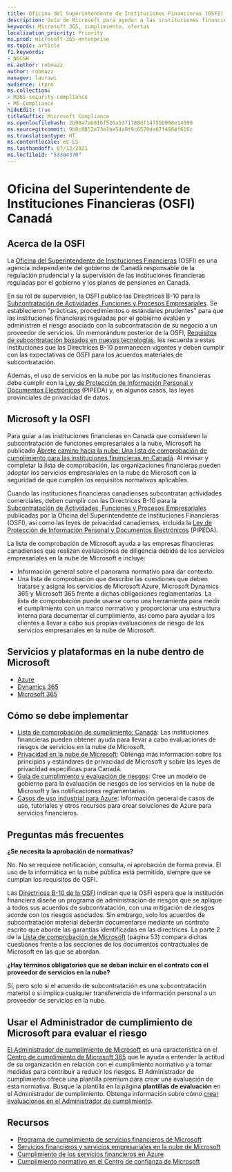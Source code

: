 ```yaml
---
title: Oficina del Superintendente de Instituciones Financieras (OSFI) Canadá
description: Guía de Microsoft para ayudar a las instituciones financieras de Canadá con la adopción de la nube.
keywords: Microsoft 365, cumplimiento, ofertas
localization_priority: Priority
ms.prod: microsoft-365-enterprise
ms.topic: article
f1.keywords:
- NOCSH
ms.author: robmazz
author: robmazz
manager: laurawi
audience: itpro
ms.collection:
- M365-security-compliance
- MS-Compliance
hideEdit: true
titleSuffix: Microsoft Compliance
ms.openlocfilehash: 2b98a7ab816f526a5371788df14755b998e14099
ms.sourcegitcommit: 9b0c8852e73e2be54a0f9c6570da67f4964f616c
ms.translationtype: HT
ms.contentlocale: es-ES
ms.lasthandoff: 07/12/2021
ms.locfileid: "53384370"
---
```

# <a name="office-of-the-superintendent-of-financial-institutions-osfi-canada"></a>Oficina del Superintendente de Instituciones Financieras (OSFI) Canadá

## <a name="about-the-osfi"></a>Acerca de la OSFI

La [Oficina del Superintendente de Instituciones Financieras](https://www.osfi-bsif.gc.ca/Eng/Pages/default.aspx) (OSFI) es una agencia independiente del gobierno de Canadá responsable de la regulación prudencial y la supervisión de las instituciones financieras reguladas por el gobierno y los planes de pensiones en Canadá.

En su rol de supervisión, la OSFI publicó las Directrices B-10 para la [Subcontratación de Actividades, Funciones y Procesos Empresariales](https://www.osfi-bsif.gc.ca/Eng/fi-if/rg-ro/gdn-ort/gl-ld/Pages/b10.aspx). Se establecieron "prácticas, procedimientos o estándares prudentes" para que las instituciones financieras reguladas por el gobierno evalúen y administren el riesgo asociado con la subcontratación de su negocio a un proveedor de servicios. Un memorándum posterior de la OSFI, [Requisitos de subcontratación basados en nuevas tecnologías](https://www.osfi-bsif.gc.ca/Eng/fi-if/rg-ro/gdn-ort/gl-ld/Pages/cldcmp.aspx), les recuerda a estas instituciones que las Directrices B-10 permanecen vigentes y deben cumplir con las expectativas de OSFI para los acuerdos materiales de subcontratación.

Además, el uso de servicios en la nube por las instituciones financieras debe cumplir con la [Ley de Protección de Información Personal y Documentos Electrónicos](https://www.priv.gc.ca/en/privacy-topics/privacy-laws-in-canada/the-personal-information-protection-and-electronic-documents-act-pipeda/) (PIPEDA) y, en algunos casos, las leyes provinciales de privacidad de datos.

## <a name="microsoft-and-osfi"></a>Microsoft y la OSFI

Para guiar a las instituciones financieras en Canadá que consideren la subcontratación de funciones empresariales a la nube, Microsoft ha publicado [Ábrete camino hacia la nube: Una lista de comprobación de cumplimiento para las instituciones financieras en Canadá](https://aka.ms/Azure-Canada-Compliance). Al revisar y completar la lista de comprobación, las organizaciones financieras pueden adoptar los servicios empresariales en la nube de Microsoft con la seguridad de que cumplen los requisitos normativos aplicables.

Cuando las instituciones financieras canadienses subcontratan actividades comerciales, deben cumplir con las Directrices B-10 para la [Subcontratación de Actividades, Funciones y Procesos Empresariales](https://www.osfi-bsif.gc.ca/Eng/fi-if/rg-ro/gdn-ort/gl-ld/Pages/b10.aspx) publicadas por la Oficina del Superintendente de Instituciones Financieras (OSFI), así como las leyes de privacidad canadienses, incluida la [Ley de Protección de Información Personal y Documentos Electrónicos](https://www.priv.gc.ca/en/privacy-topics/privacy-laws-in-canada/the-personal-information-protection-and-electronic-documents-act-pipeda/) (PIPEDA).

La lista de comprobación de Microsoft ayuda a las empresas financieras canadienses que realizan evaluaciones de diligencia debida de los servicios empresariales en la nube de Microsoft e incluye:

- Información general sobre el panorama normativo para dar contexto.
- Una lista de comprobación que describe las cuestiones que deben tratarse y asigna los servicios de Microsoft Azure, Microsoft Dynamics 365 y Microsoft 365 frente a dichas obligaciones reglamentarias. La lista de comprobación puede usarse como una herramienta para medir el cumplimiento con un marco normativo y proporcionar una estructura interna para documentar el cumplimiento, así como para ayudar a los clientes a llevar a cabo sus propias evaluaciones de riesgo de los servicios empresariales en la nube de Microsoft.

## <a name="microsoft-in-scope-cloud-platforms--services"></a>Servicios y plataformas en la nube dentro de Microsoft

- [Azure](https://aka.ms/AzureCompliance)
- [Dynamics 365](https://aka.ms/d365-compliance-list)
- [Microsoft 365](https://aka.ms/o365-compliance-framework)

## <a name="how-to-implement"></a>Cómo se debe implementar

- [Lista de comprobación de cumplimiento: Canadá](https://aka.ms/Azure-Canada-Compliance): Las instituciones financieras pueden obtener ayuda para llevar a cabo evaluaciones de riesgos de servicios en la nube de Microsoft.
- [Privacidad en la nube de Microsoft](https://aka.ms/MCSPrivacy): Obtenga más información sobre los principios y estándares de privacidad de Microsoft y sobre las leyes de privacidad específicas para Canadá.
- [Guía de cumplimiento y evaluación de riesgos](https://aka.ms/RiskGovernanceGuide): Cree un modelo de gobierno para la evaluación de riesgos de los servicios en la nube de Microsoft y las notificaciones reglamentarias.
- [Casos de uso industrial para Azure](/azure/industry/financial/): Información general de casos de uso, tutoriales y otros recursos para crear soluciones de Azure para servicios financieros.

## <a name="frequently-asked-questions"></a>Preguntas más frecuentes

**¿Se necesita la aprobación de normativas?**

No. No se requiere notificación, consulta, ni aprobación de forma previa. El uso de la informática en la nube pública está permitido, siempre que se cumplan los requisitos de OSFI.

Las [Directrices B-10 de la OSFI](https://www.osfi-bsif.gc.ca/Eng/fi-if/rg-ro/gdn-ort/gl-ld/Pages/b10.aspx) indican que la OSFI espera que la institución financiera diseñe un programa de administración de riesgos que se aplique a todos sus acuerdos de subcontratación, con una mitigación de riesgos acorde con los riesgos asociados. Sin embargo, solo los acuerdos de subcontratación material deberán documentarse mediante un contrato escrito que aborde las garantías identificadas en las directrices. La parte 2 de la [Lista de comprobación de Microsoft](https://aka.ms/Azure-Canada-Compliance) (página 53) compara dichas cuestiones frente a las secciones de los documentos contractuales de Microsoft en las que se abordan.

**¿Hay términos obligatorios que se deban incluir en el contrato con el proveedor de servicios en la nube?**

Sí, pero solo si el acuerdo de subcontratación es una subcontratación material o si implica cualquier transferencia de información personal a un proveedor de servicios en la nube.

## <a name="use-microsoft-compliance-manager-to-assess-your-risk"></a>Usar el Administrador de cumplimiento de Microsoft para evaluar el riesgo

[El Administrador de cumplimiento de Microsoft](/microsoft-365/compliance/compliance-manager) es una característica en el [Centro de cumplimiento de Microsoft 365](/microsoft-365/compliance/microsoft-365-compliance-center) que le ayuda a entender la actitud de su organización en relación con el cumplimiento normativo y a tomar medidas para contribuir a reducir los riesgos. El Administrador de cumplimiento ofrece una plantilla premium para crear una evaluación de esta normativa. Busque la plantilla en la página **plantillas de evaluación** en el Administrador de cumplimiento. Obtenga información sobre cómo [crear evaluaciones en el Administrador de cumplimiento](/microsoft-365/compliance/compliance-manager-assessments).

## <a name="resources"></a>Recursos

- [Programa de cumplimiento de servicios financieros de Microsoft](https://aka.ms/FSCP-Print)
- [Servicios financieros y servicios empresariales en la nube de Microsoft](https://www.microsoft.com/trustcenter/cloudservices/financialservices)
- [Cumplimiento de los servicios financieros en Azure](https://azure.microsoft.com/resources/videos/azurecon-2015-financial-services-compliance-in-azure/)
- [Cumplimiento normativo en el Centro de confianza de Microsoft](https://www.microsoft.com/trust-center/compliance/compliance-overview)

